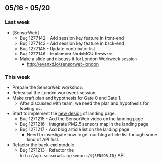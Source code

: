 ## 05/16 ~ 05/20 ##

### Last week
* [SensorWeb]
  - Bug 1277142 - Add session key feature in front-end
  - Bug 1277143 - Add session key feature in back-end
  - Bug 1277145 - Update contributor list
  - Bug 1277146 - Implement NodeMCU firmware
  - Make a slide and discuss it for London Workweek session
    - http://evanxd.io/sensorweb-london

### This week
  - Prepare the SensorWeb workshop.
  - Rehearsal the London workweek session.
  - Make draft plan and hypothesis for Gate 0 and Gate 1.
    - After discussed with team, we need the plan and hypothesis for leading us.
  - Start to implement the [new design][New Design] of landing page.
    - Bug 1271215 - Add the SensorWeb video on the landing page
    - Bug 1271216 - Integrate PM2.5 sensors map in the landing page
    - Bug 1271217 - Add blog article list on the landing page
      - Need to investigate how to get our blog article list through some kind of API first.
  - Refactor the back-end module
    - Bug 1271213 - Refactor the `http://api.sensorweb.io/sensors/${SENSOR_ID}` API

[New Design]: https://github.com/sensor-web/sensorweb-design/blob/master/Screens/Home.png
[Q2 Goals]: https://bugzilla.mozilla.org/show_bug.cgi?id=1271205#c1
